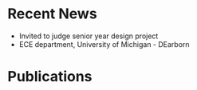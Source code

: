 # Recent News
* Invited to judge senior year design project
 * ECE department, University of Michigan - DEarborn
    

# Publications
